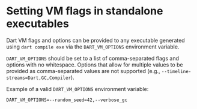 # Setting VM flags in standalone executables

Dart VM flags and options can be provided to any executable generated using `dart compile exe` via the `DART_VM_OPTIONS` environment variable.

`DART_VM_OPTIONS` should be set to a list of comma-separated flags and options with no whitespace. Options that allow for multiple values to be provided as comma-separated values are not supported (e.g., `--timeline-streams=Dart,GC,Compiler`).

Example of a valid `DART_VM_OPTIONS` environment variable:

    DART_VM_OPTIONS=--random_seed=42,--verbose_gc
